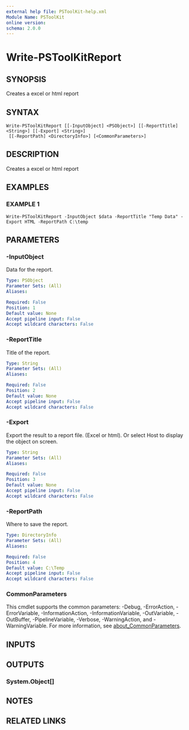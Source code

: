 ```yaml
---
external help file: PSToolKit-help.xml
Module Name: PSToolKit
online version:
schema: 2.0.0
---
```


# Write-PSToolKitReport

## SYNOPSIS
Creates a excel or html report

## SYNTAX

```
Write-PSToolKitReport [[-InputObject] <PSObject>] [[-ReportTitle] <String>] [[-Export] <String>]
 [[-ReportPath] <DirectoryInfo>] [<CommonParameters>]
```

## DESCRIPTION
Creates a excel or html report

## EXAMPLES

### EXAMPLE 1
```
Write-PSToolKitReport -InputObject $data -ReportTitle "Temp Data" -Export HTML -ReportPath C:\temp
```

## PARAMETERS

### -InputObject
Data  for the report.

```yaml
Type: PSObject
Parameter Sets: (All)
Aliases:

Required: False
Position: 1
Default value: None
Accept pipeline input: False
Accept wildcard characters: False
```

### -ReportTitle
Title of the report.

```yaml
Type: String
Parameter Sets: (All)
Aliases:

Required: False
Position: 2
Default value: None
Accept pipeline input: False
Accept wildcard characters: False
```

### -Export
Export the result to a report file.
(Excel or html).
Or select Host to display the object on screen.

```yaml
Type: String
Parameter Sets: (All)
Aliases:

Required: False
Position: 3
Default value: None
Accept pipeline input: False
Accept wildcard characters: False
```

### -ReportPath
Where to save the report.

```yaml
Type: DirectoryInfo
Parameter Sets: (All)
Aliases:

Required: False
Position: 4
Default value: C:\Temp
Accept pipeline input: False
Accept wildcard characters: False
```

### CommonParameters
This cmdlet supports the common parameters: -Debug, -ErrorAction, -ErrorVariable, -InformationAction, -InformationVariable, -OutVariable, -OutBuffer, -PipelineVariable, -Verbose, -WarningAction, and -WarningVariable. For more information, see [about_CommonParameters](http://go.microsoft.com/fwlink/?LinkID=113216).

## INPUTS

## OUTPUTS

### System.Object[]
## NOTES

## RELATED LINKS
